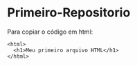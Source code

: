 # Primeiro-Repositorio

Para copiar o código em html:
```
<html>
  <h1>Meu primeiro arquivo HTML</h1>
</html>
```
